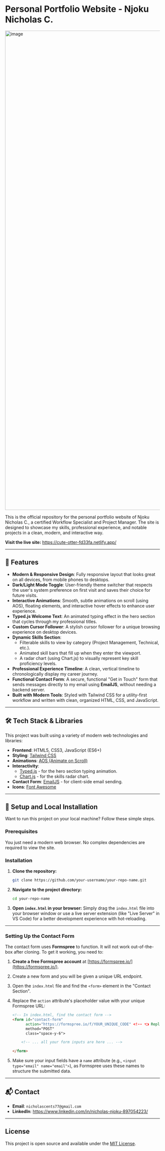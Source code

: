 # Personal Portfolio Website - Njoku Nicholas C.

<img width="2880" height="1554" alt="image" src="https://github.com/user-attachments/assets/8e715b10-94ec-4432-9260-d12f1db1ae26" />

This is the official repository for the personal portfolio website of Njoku Nicholas C., a certified Workflow Specialist and Project Manager. The site is designed to showcase my skills, professional experience, and notable projects in a clean, modern, and interactive way.

**Visit the live site:** https://cute-otter-fd33fa.netlify.app/

---

## 🌟 Features

*   **Modern & Responsive Design**: Fully responsive layout that looks great on all devices, from mobile phones to desktops.
*   **Dark/Light Mode Toggle**: User-friendly theme switcher that respects the user's system preference on first visit and saves their choice for future visits.
*   **Interactive Animations**: Smooth, subtle animations on scroll (using AOS), floating elements, and interactive hover effects to enhance user experience.
*   **Typed.js Welcome Text**: An animated typing effect in the hero section that cycles through my professional titles.
*   **Custom Cursor Follower**: A stylish cursor follower for a unique browsing experience on desktop devices.
*   **Dynamic Skills Section**:
    *   Filterable skills to view by category (Project Management, Technical, etc.).
    *   Animated skill bars that fill up when they enter the viewport.
    *   A radar chart (using Chart.js) to visually represent key skill proficiency levels.
*   **Professional Experience Timeline**: A clean, vertical timeline to chronologically display my career journey.
*   **Functional Contact Form**: A secure, functional "Get in Touch" form that sends messages directly to my email using **EmailJS**, without needing a backend server.
*   **Built with Modern Tools**: Styled with Tailwind CSS for a utility-first workflow and written with clean, organized HTML, CSS, and JavaScript.

---

## 🛠️ Tech Stack & Libraries

This project was built using a variety of modern web technologies and libraries:

*   **Frontend**: HTML5, CSS3, JavaScript (ES6+)
*   **Styling**: [Tailwind CSS](https://tailwindcss.com/)
*   **Animations**: [AOS (Animate on Scroll)](https://michalsnik.github.io/aos/)
*   **Interactivity**:
    *   [Typed.js](https://github.com/mattboldt/typed.js) - for the hero section typing animation.
    *   [Chart.js](https://www.chartjs.org/) - for the skills radar chart.
*   **Contact Form**: [EmailJS](https://www.emailjs.com/) - for client-side email sending.
*   **Icons**: [Font Awesome](https://fontawesome.com/)

---

## 🚀 Setup and Local Installation

Want to run this project on your local machine? Follow these simple steps.

### Prerequisites

You just need a modern web browser. No complex dependencies are required to view the site.

### Installation

1.  **Clone the repository:**
    ```bash
    git clone https://github.com/your-username/your-repo-name.git
    ```
2.  **Navigate to the project directory:**
    ```bash
    cd your-repo-name
    ```
3.  **Open `index.html` in your browser:**
    Simply drag the `index.html` file into your browser window or use a live server extension (like "Live Server" in VS Code) for a better development experience with hot-reloading.

---

### Setting Up the Contact Form

The contact form uses **Formspree** to function. It will not work out-of-the-box after cloning. To get it working, you need to:

1.  **Create a free Formspree account** at [https://formspree.io/](https://formspree.io/).
2.  Create a new form and you will be given a unique URL endpoint.
3.  Open the `index.html` file and find the `<form>` element in the "Contact Section".
4.  Replace the `action` attribute's placeholder value with your unique Formspree URL:

    ```html
    <!-- In index.html, find the contact form -->
    <form id="contact-form"
          action="https://formspree.io/f/YOUR_UNIQUE_CODE" <!-- 👈 Replace this URL -->
          method="POST"
          class="space-y-6">

        <!-- ... all your form inputs are here ... -->

    </form>
    ```
5. Make sure your input fields have a `name` attribute (e.g., `<input type="email" name="email">`), as Formspree uses these names to structure the submitted data.

---

## 📬 Contact

*   **Email**: `nicholascents77@gmail.com`
*   **LinkedIn**: https://www.linkedin.com/in/nicholas-njoku-897054223/

---

## License

This project is open source and available under the [MIT License](LICENSE).
